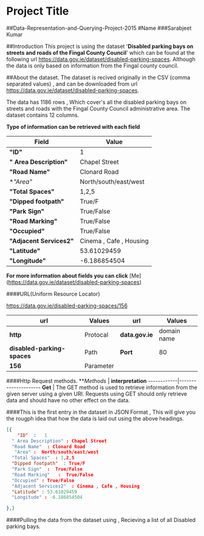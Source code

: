 # Project Title
##Data-Representation-and-Querying-Project-2015
#Name
###Sarabjeet Kumar

##Introduction
This project is using the dataset '**Disabled parking bays on streets and roads of the Fingal County Council**' which can be found at the following url https://data.gov.ie/dataset/disabled-parking-spaces. Although the data is only based on information from the Fingal county council.

##About the dataset.
The dataset is recived originally in the CSV (comma separated values) , and can be downloaded from url https://data.gov.ie/dataset/disabled-parking-spaces.

The data has 1186 rows , Which cover's all the disabled parking bays on streets and roads with the Fingal County Council administrative area. The dataset contains 12 columns.

**Type of information can be retrieved with each field**

Field | Value
------|--------
**"ID"**   |  1
**" Area Description"**  |  Chapel Street
**"Road Name"**   |  Clonard Road 
 **"Area"*   |  North/south/east/west
**"Total Spaces"**  | 1,2,5
**"Dipped footpath"**   | True/F
**"Park Sign"**  |  True/False
**"Road Marking"**   |  True/False
**"Occupied"**  | True/False
**"Adjacent Services2"**  | Cinema , Cafe , Housing
**"Latitude"**  | 53.61029459
**"Longitude"**  | -6.186854504

**For more information about fields you can click**  [Me] (https://data.gov.ie/dataset/disabled-parking-spaces)

####URL(Uniform Resource Locator)

https://data.gov.ie/disabled-parking-spaces/156

**url** | **Values**    | **url** |  **Values**
---------|------------|-----------------|----------
**http** | Protocal   |  **data.gov.ie** | domain name 
**disabled-parking-spaces** | Path    |   **Port** | 80
**156**  | Parameter |    


####Http Request methods.
***Methods* | **interpretation**
------------|---------------------
**Get**     |  The GET method is used to retrieve information from the given server using a given URI. Requests using GET should only retrieve data and should have no other effect on the data.        


####This is the first entry in the dataset in JSON Format , This will give you the rougph idea that how the data is laid out using the above headings.

```json
[{
    "ID"  :   1
  " Area Description" : Chapel Street
  "Road Name"  : Clonard Road 
   "Area" :  North/south/east/west
  "Total Spaces"  : 1,2,5
  "Dipped footpath"  : True/F
  "Park Sign"  :  True/False
  "Road Marking"   :  True/False
  "Occupied" : True/False
  "Adjacent Services2"  : Cinema , Cafe , Housing
  "Latitude" : 53.61029459
  "Longitude" : -6.186854504

},]
```
####Pulling the data from the dataset using , Recieving a list of all Disabled parking bays.










  


